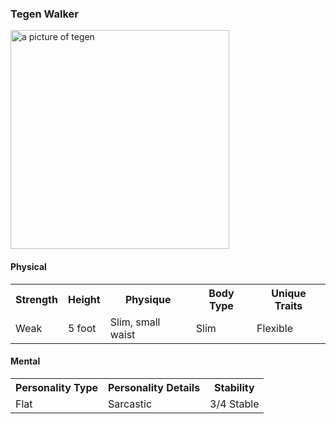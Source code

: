 ### Tegen Walker
<img src="https://i.imgur.com/KoLVnc9.png" alt="a picture of tegen" height="350">

#### Physical
<table class="tg">
  <tr>
    <th class="tg-0pky">Strength<br></th>
    <th class="tg-0pky">Height</th>
    <th class="tg-0pky">Physique</th>
    <th class="tg-0pky">Body Type</th>
    <th class="tg-0pky">Unique Traits</th>
  </tr>
  <tr>
    <td class="tg-0pky">Weak</td>
    <td class="tg-0pky">5 foot</td>
    <td class="tg-0pky">Slim, small waist<br></td>
    <td class="tg-0pky">Slim</td>
    <td class="tg-0pky">Flexible</td>
  </tr>
</table>

#### Mental

<table class="tg">
  <tr>
    <th class="tg-0pky">Personality Type<br></th>
    <th class="tg-0pky">Personality Details</th>
    <th class="tg-0pky">Stability</th>
  </tr>
  <tr>
    <td class="tg-0pky">Flat</td>
    <td class="tg-0pky">Sarcastic</td>
    <td class="tg-0pky">3/4 Stable<br></td>
  </tr>
</table>
